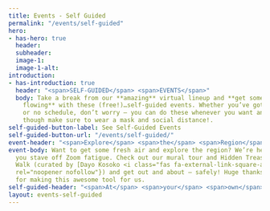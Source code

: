 ```yaml
---
title: Events - Self Guided
permalink: "/events/self-guided"
hero:
- has-hero: true
  header: 
  subheader: 
  image-1: 
  image-1-alt: 
introduction:
- has-introduction: true
  header: "<span>SELF-GUIDED</span> <span>EVENTS</span>"
  body: Take a break from our **amazing** virtual lineup and **get some creative energy
    flowing** with these (free!)…self-guided events. Whether you’ve got a busy schedule
    or no schedule, don’t worry — you can do these whenever you want and wherever,
    though make sure to wear a mask and social distance!.
self-guided-button-label: See Self-Guided Events
self-guided-button-url: "/events/self-guided/"
event-header: "<span>Explore</span> <span>the</span> <span>Region</span>"
event-body: Want to get some fresh air and explore the region? We’re here to help
  you stave off Zoom fatigue. Check out our mural tour and Hidden Treasures Photo
  Walk (curated by [Dayo Kosoko <i class="fas fa-external-link-square-alt"></i>](https://www.instagram.com/thearthype/?hl=en){:target="_blank"
  rel="noopener nofollow"}) and get out and about — safely! Huge thanks to Mapbox
  for making this awesome tool for us.
self-guided-header: "<span>At</span> <span>your</span> <span>own</span> <span>pace</span>"
layout: events-self-guided
---
```


